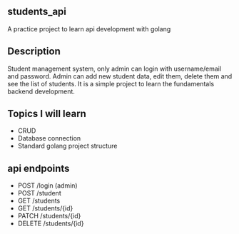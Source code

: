 ## students_api
A practice project to learn api development with golang

## Description
Student management system, only admin can login with username/email and password. Admin can add new student data, edit them, delete them and see the list of students.
It is a simple project to learn the fundamentals backend development.

## Topics I will learn
- CRUD
- Database connection
- Standard golang project structure

## api endpoints
- POST /login (admin)
- POST /student
- GET /students
- GET /students/{id}
- PATCH /students/{id}
- DELETE /students/{id}

